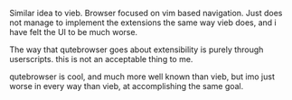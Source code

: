 Similar idea to vieb. Browser focused on vim based navigation. Just does not manage to implement the extensions the same way vieb does, and i have felt the UI to be much worse.

The way that qutebrowser goes about extensibility is purely through userscripts.
this is not an acceptable thing to me.

qutebrowser is cool, and much more well known than vieb, but imo just worse in every way than vieb, at accomplishing the same goal.